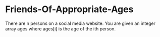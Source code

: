 # Friends-Of-Appropriate-Ages
There are n persons on a social media website. You are given an integer array ages where ages[i] is the age of the ith person.
